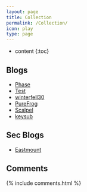 ```yaml
---
layout: page
title: Collection 
permalink: /Collection/
icon: play
type: page
---
```


* content
{:toc}

## Blogs

* [Phase](http://arcphase20.com/)
* [Test](http://www.cnblogs.com/test404/)
* [winterfell30](http://winterfell30.com/)
* [PureFrog](http://mycodebattle.com/)
* [Scalpel](http://scalpel.vip/)
* [keysub](http://keysub.me/)

## Sec Blogs

* [Eastmount](https://me.csdn.net/Eastmount)


## Comments
{% include comments.html %}
